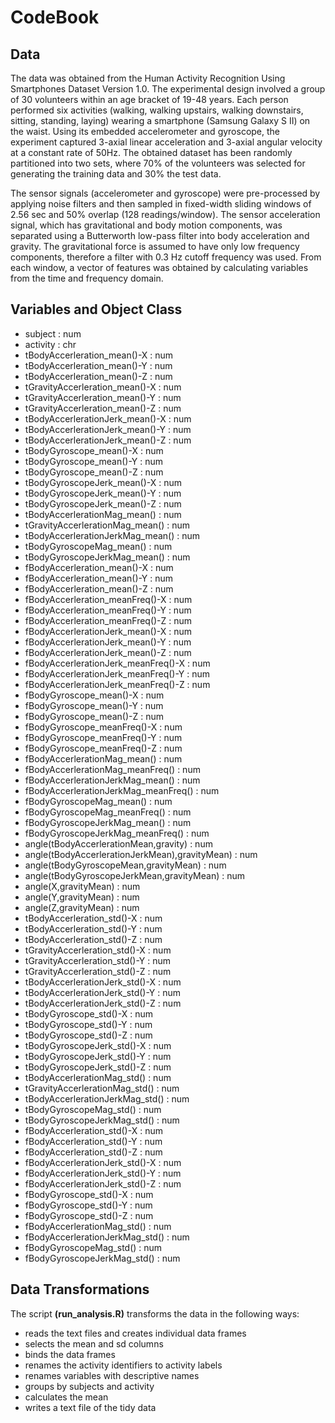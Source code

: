 # CodeBook

## Data

The data was obtained from the Human Activity Recognition Using
Smartphones Dataset Version 1.0. The experimental design involved a
group of 30 volunteers within an age bracket of 19-48 years. Each person
performed six activities (walking, walking upstairs, walking downstairs,
sitting, standing, laying) wearing a smartphone (Samsung Galaxy S II) on
the waist. Using its embedded accelerometer and gyroscope, the
experiment captured 3-axial linear acceleration and 3-axial angular
velocity at a constant rate of 50Hz. The obtained dataset has been
randomly partitioned into two sets, where 70% of the volunteers was
selected for generating the training data and 30% the test data.

The sensor signals (accelerometer and gyroscope) were pre-processed by
applying noise filters and then sampled in fixed-width sliding windows
of 2.56 sec and 50% overlap (128 readings/window). The sensor
acceleration signal, which has gravitational and body motion components,
was separated using a Butterworth low-pass filter into body acceleration
and gravity. The gravitational force is assumed to have only low
frequency components, therefore a filter with 0.3 Hz cutoff frequency
was used. From each window, a vector of features was obtained by
calculating variables from the time and frequency domain.

## Variables and Object Class

-   subject : num
-   activity : chr
-   tBodyAccerleration\_mean()-X : num
-   tBodyAccerleration\_mean()-Y : num
-   tBodyAccerleration\_mean()-Z : num
-   tGravityAccerleration\_mean()-X : num
-   tGravityAccerleration\_mean()-Y : num
-   tGravityAccerleration\_mean()-Z : num
-   tBodyAccerlerationJerk\_mean()-X : num
-   tBodyAccerlerationJerk\_mean()-Y : num
-   tBodyAccerlerationJerk\_mean()-Z : num
-   tBodyGyroscope\_mean()-X : num
-   tBodyGyroscope\_mean()-Y : num
-   tBodyGyroscope\_mean()-Z : num
-   tBodyGyroscopeJerk\_mean()-X : num
-   tBodyGyroscopeJerk\_mean()-Y : num
-   tBodyGyroscopeJerk\_mean()-Z : num
-   tBodyAccerlerationMag\_mean() : num
-   tGravityAccerlerationMag\_mean() : num
-   tBodyAccerlerationJerkMag\_mean() : num
-   tBodyGyroscopeMag\_mean() : num
-   tBodyGyroscopeJerkMag\_mean() : num
-   fBodyAccerleration\_mean()-X : num
-   fBodyAccerleration\_mean()-Y : num
-   fBodyAccerleration\_mean()-Z : num
-   fBodyAccerleration\_meanFreq()-X : num
-   fBodyAccerleration\_meanFreq()-Y : num
-   fBodyAccerleration\_meanFreq()-Z : num
-   fBodyAccerlerationJerk\_mean()-X : num
-   fBodyAccerlerationJerk\_mean()-Y : num
-   fBodyAccerlerationJerk\_mean()-Z : num
-   fBodyAccerlerationJerk\_meanFreq()-X : num
-   fBodyAccerlerationJerk\_meanFreq()-Y : num
-   fBodyAccerlerationJerk\_meanFreq()-Z : num
-   fBodyGyroscope\_mean()-X : num
-   fBodyGyroscope\_mean()-Y : num
-   fBodyGyroscope\_mean()-Z : num
-   fBodyGyroscope\_meanFreq()-X : num
-   fBodyGyroscope\_meanFreq()-Y : num
-   fBodyGyroscope\_meanFreq()-Z : num
-   fBodyAccerlerationMag\_mean() : num
-   fBodyAccerlerationMag\_meanFreq() : num
-   fBodyAccerlerationJerkMag\_mean() : num
-   fBodyAccerlerationJerkMag\_meanFreq() : num
-   fBodyGyroscopeMag\_mean() : num
-   fBodyGyroscopeMag\_meanFreq() : num
-   fBodyGyroscopeJerkMag\_mean() : num
-   fBodyGyroscopeJerkMag\_meanFreq() : num
-   angle(tBodyAccerlerationMean,gravity) : num
-   angle(tBodyAccerlerationJerkMean),gravityMean) : num
-   angle(tBodyGyroscopeMean,gravityMean) : num
-   angle(tBodyGyroscopeJerkMean,gravityMean) : num
-   angle(X,gravityMean) : num
-   angle(Y,gravityMean) : num
-   angle(Z,gravityMean) : num
-   tBodyAccerleration\_std()-X : num
-   tBodyAccerleration\_std()-Y : num
-   tBodyAccerleration\_std()-Z : num
-   tGravityAccerleration\_std()-X : num
-   tGravityAccerleration\_std()-Y : num
-   tGravityAccerleration\_std()-Z : num
-   tBodyAccerlerationJerk\_std()-X : num
-   tBodyAccerlerationJerk\_std()-Y : num
-   tBodyAccerlerationJerk\_std()-Z : num
-   tBodyGyroscope\_std()-X : num
-   tBodyGyroscope\_std()-Y : num
-   tBodyGyroscope\_std()-Z : num
-   tBodyGyroscopeJerk\_std()-X : num
-   tBodyGyroscopeJerk\_std()-Y : num
-   tBodyGyroscopeJerk\_std()-Z : num
-   tBodyAccerlerationMag\_std() : num
-   tGravityAccerlerationMag\_std() : num
-   tBodyAccerlerationJerkMag\_std() : num
-   tBodyGyroscopeMag\_std() : num
-   tBodyGyroscopeJerkMag\_std() : num
-   fBodyAccerleration\_std()-X : num
-   fBodyAccerleration\_std()-Y : num
-   fBodyAccerleration\_std()-Z : num
-   fBodyAccerlerationJerk\_std()-X : num
-   fBodyAccerlerationJerk\_std()-Y : num
-   fBodyAccerlerationJerk\_std()-Z : num
-   fBodyGyroscope\_std()-X : num
-   fBodyGyroscope\_std()-Y : num
-   fBodyGyroscope\_std()-Z : num
-   fBodyAccerlerationMag\_std() : num
-   fBodyAccerlerationJerkMag\_std() : num
-   fBodyGyroscopeMag\_std() : num
-   fBodyGyroscopeJerkMag\_std() : num

## Data Transformations

The script **(run\_analysis.R)** transforms the data in the following
ways:

-   reads the text files and creates individual data frames
-   selects the mean and sd columns
-   binds the data frames
-   renames the activity identifiers to activity labels
-   renames variables with descriptive names
-   groups by subjects and activity
-   calculates the mean
-   writes a text file of the tidy data
